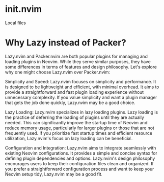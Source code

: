 # init.nvim
Local files


# Why Lazy instead of Packer?
Lazy.nvim and Packer.nvim are both popular plugins for managing and loading plugins in Neovim. While they serve similar purposes, they have some differences in terms of features and design philosophy. Let's explore why one might choose Lazy.nvim over Packer.nvim:

Simplicity and Speed:
Lazy.nvim focuses on simplicity and performance. It is designed to be lightweight and efficient, with minimal overhead. It aims to provide a straightforward and fast plugin loading experience without unnecessary complexity. If you value simplicity and want a plugin manager that gets the job done quickly, Lazy.nvim may be a good choice.

Lazy Loading:
Lazy.nvim specializes in lazy loading plugins. Lazy loading is the practice of deferring the loading of plugins until they are actually needed. This can significantly improve the startup time of Neovim and reduce memory usage, particularly for larger plugins or those that are not frequently used. If you prioritize fast startup times and efficient resource utilization, Lazy.nvim's focus on lazy loading can be beneficial.

Configuration and Integration:
Lazy.nvim aims to integrate seamlessly with existing Neovim configurations. It provides a simple and concise syntax for defining plugin dependencies and options. Lazy.nvim's design philosophy encourages users to keep their configuration files clean and organized. If you prefer a straightforward configuration process and want to keep your Neovim setup tidy, Lazy.nvim may be a good fit.
